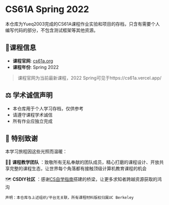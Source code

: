 # CS61A Spring 2022

本仓库为Yueq2003完成的CS61A课程作业实验和项目的存档，只含有需要个人编写代码的部分，不包含测试框架等其他资源。

## 📖课程信息

- **课程官网**: [cs61a.org](https://cs61a.org/)
- **课程年份**: Spring 2022

>课程官网为当前最新课程，2022 Spring可见于https://cs61a.vercel.app/

## ⚖️ 学术诚信声明

- 本仓库用于个人学习存档，仅供参考
- 请遵守课程学术诚信
- 所有作业应独立完成

## 🙏 特别致谢

本学习旅程因这些光照而温暖：

🧑‍🏫 **课程教学团队** ：致敬所有无私奉献的团队成员，精心打磨的课程设计、开放共享完整的课程生态，让世界每个角落都有接触顶级计算机教育课程的机会

🗺️ **CSDIY社区** ：感谢[CS自学指南](https://csdiy.wiki)搭建的桥梁，让更多求知者跨越资源获取的鸿沟

    声明：本仓库与上述组织/平台无关联，所有课程材料版权归属UC Berkeley